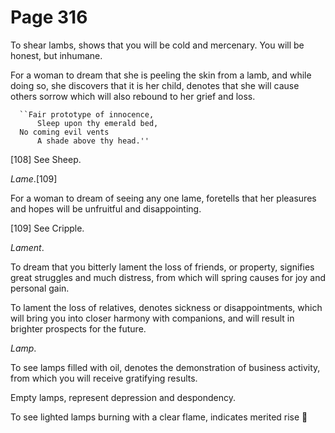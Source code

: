 # Page 316
To shear lambs, shows that you will be cold and mercenary.
You will be honest, but inhumane.


For a woman to dream that she is peeling the skin from a lamb,
and while doing so, she discovers that it is her child,
denotes that she will cause others sorrow which will also rebound
to her grief and loss.


      ``Fair prototype of innocence,
          Sleep upon thy emerald bed,
      No coming evil vents
          A shade above thy head.''



[108] See Sheep.


_Lame_.[109]


For a woman to dream of seeing any one lame, foretells that her pleasures
and hopes will be unfruitful and disappointing.



[109] See Cripple.


_Lament_.


To dream that you bitterly lament the loss of friends, or property,
signifies great struggles and much distress, from which will spring
causes for joy and personal gain.


To lament the loss of relatives, denotes sickness or disappointments,
which will bring you into closer harmony with companions, and will result
in brighter prospects for the future.


_Lamp_.


To see lamps filled with oil, denotes the demonstration of business activity,
from which you will receive gratifying results.


Empty lamps, represent depression and despondency.


To see lighted lamps burning with a clear flame, indicates merited rise
